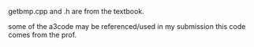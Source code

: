 getbmp.cpp and .h are from the textbook.

some of the a3code may be referenced/used in my submission this code comes from the prof.